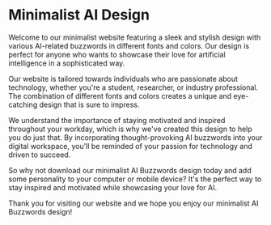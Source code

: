 <!--font:Poppins-->

# Minimalist AI Design

Welcome to our minimalist website featuring a sleek and stylish design with various AI-related buzzwords in different fonts and colors. Our design is perfect for anyone who wants to showcase their love for artificial intelligence in a sophisticated way.

Our website is tailored towards individuals who are passionate about technology, whether you're a student, researcher, or industry professional. The combination of different fonts and colors creates a unique and eye-catching design that is sure to impress.

We understand the importance of staying motivated and inspired throughout your workday, which is why we've created this design to help you do just that. By incorporating thought-provoking AI buzzwords into your digital workspace, you'll be reminded of your passion for technology and driven to succeed.

So why not download our minimalist AI Buzzwords design today and add some personality to your computer or mobile device? It's the perfect way to stay inspired and motivated while showcasing your love for AI.

Thank you for visiting our website and we hope you enjoy our minimalist AI Buzzwords design!

<!--

Write me markdown content of website with wallpaper:

"A minimalist design featuring AI-related buzzwords in different fonts and colors"

The header of the page should not be copy of the text but rather a real content of the website which is using this wallpaper.


---


# AI Buzzwords Wallpaper

Welcome to our minimalist website featuring a wallpaper with various AI-related buzzwords in different fonts and colors. This design is perfect for anyone who wants to showcase their love for artificial intelligence in a stylish way.

Whether you're a student, researcher, or industry professional, this wallpaper is sure to inspire you and spark your creativity. The combination of different fonts and colors creates a unique and eye-catching design that is sure to impress.

So why not download this wallpaper today and add some personality to your computer or mobile device? It's the perfect way to show off your passion for AI and stay motivated throughout your workday.

Thank you for visiting our website and we hope you enjoy our AI Buzzwords Wallpaper!


---


Heading should not include word "wallpaper". The website should not be about the wallpaper itself, wallpaper is just a related background, rewrite whole content.


---


# AI Buzzwords: Minimalist Design for the Tech-Savvy

Welcome to our website featuring a minimalist design with various AI-related buzzwords in different fonts and colors. This design is perfect for anyone who wants to showcase their love for artificial intelligence in a stylish way.

Our website is designed for tech-savvy individuals, whether you're a student, researcher, or industry professional. The combination of different fonts and colors creates a unique and eye-catching design that is sure to impress.

We believe that staying motivated throughout your workday is crucial, and what better way to do so than by surrounding yourself with inspiring and thought-provoking designs? Our AI Buzzwords design is the perfect way to add some personality to your computer or mobile device while showcasing your passion for AI.

So why not download this design today and add some flair to your digital workspace? It's the perfect way to stay inspired and motivated throughout your day.

Thank you for visiting our website and we hope you enjoy our AI Buzzwords design!


---


Heading is too long, rewrite whole content.


---


# Minimalist AI Buzzwords Design

Welcome to our minimalist website featuring a sleek and stylish design with various AI-related buzzwords in different fonts and colors. Our design is perfect for anyone who wants to showcase their love for artificial intelligence in a sophisticated way.

Our website is tailored towards individuals who are passionate about technology, whether you're a student, researcher, or industry professional. The combination of different fonts and colors creates a unique and eye-catching design that is sure to impress.

We understand the importance of staying motivated and inspired throughout your workday, which is why we've created this design to help you do just that. By incorporating thought-provoking AI buzzwords into your digital workspace, you'll be reminded of your passion for technology and driven to succeed.

So why not download our minimalist AI Buzzwords design today and add some personality to your computer or mobile device? It's the perfect way to stay inspired and motivated while showcasing your love for AI.

Thank you for visiting our website and we hope you enjoy our minimalist AI Buzzwords design!


---


Write me a Google font which is best fitting for the website.

Pick from the list:
- Open Sans
- Alegreya
- Poppins
- Roboto
- Lato
- Inter
- Raleway
- Exo 2
- Playfair Display
- Barlow Condensed
- Great Vibes
- Futura
- Orbitron
- Montserrat
- IBM Plex Sans
- Lobster
- Dancing Script


Write just the font name nothing else.


---


Poppins

-->
